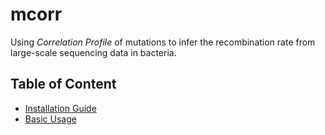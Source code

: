 # mcorr
Using _Correlation Profile_ of mutations to infer the recombination rate from large-scale sequencing data in bacteria.

## Table of Content
* [Installation Guide](docs/install.md)
* [Basic Usage](docs/basic_usage.md)
